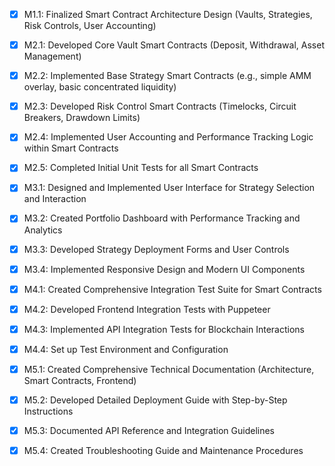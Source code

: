 - [x] M1.1: Finalized Smart Contract Architecture Design (Vaults, Strategies, Risk Controls, User Accounting)
- [x] M2.1: Developed Core Vault Smart Contracts (Deposit, Withdrawal, Asset Management)
- [x] M2.2: Implemented Base Strategy Smart Contracts (e.g., simple AMM overlay, basic concentrated liquidity)
- [x] M2.3: Developed Risk Control Smart Contracts (Timelocks, Circuit Breakers, Drawdown Limits)
- [x] M2.4: Implemented User Accounting and Performance Tracking Logic within Smart Contracts
- [x] M2.5: Completed Initial Unit Tests for all Smart Contracts


- [x] M3.1: Designed and Implemented User Interface for Strategy Selection and Interaction
- [x] M3.2: Created Portfolio Dashboard with Performance Tracking and Analytics
- [x] M3.3: Developed Strategy Deployment Forms and User Controls
- [x] M3.4: Implemented Responsive Design and Modern UI Components



- [x] M4.1: Created Comprehensive Integration Test Suite for Smart Contracts
- [x] M4.2: Developed Frontend Integration Tests with Puppeteer
- [x] M4.3: Implemented API Integration Tests for Blockchain Interactions
- [x] M4.4: Set up Test Environment and Configuration


- [x] M5.1: Created Comprehensive Technical Documentation (Architecture, Smart Contracts, Frontend)
- [x] M5.2: Developed Detailed Deployment Guide with Step-by-Step Instructions
- [x] M5.3: Documented API Reference and Integration Guidelines
- [x] M5.4: Created Troubleshooting Guide and Maintenance Procedures

